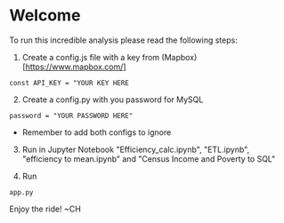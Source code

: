 # Welcome

To run this incredible analysis please read the following steps:

1. Create a config.js file with a key from (Mapbox)[https://www.mapbox.com/]

```
const API_KEY = "YOUR KEY HERE
```

2. Create a config.py with you password for MySQL 

```
password = "YOUR PASSWORD HERE"
```
* Remember to add both configs to ignore 

3. Run in Jupyter Notebook "Efficiency_calc.ipynb", "ETL.ipynb", "efficiency to mean.ipynb" and "Census Income and Poverty to SQL"

4. Run

```
app.py
```


Enjoy the ride!
~CH
